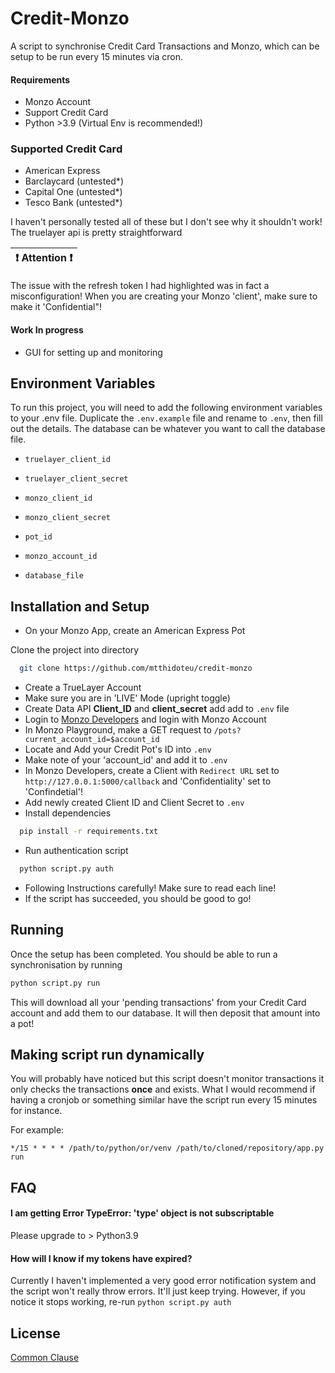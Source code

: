 # Credit-Monzo

A script to synchronise Credit Card Transactions and Monzo, which can be setup to be run every 15 minutes via cron.

#### Requirements

- Monzo Account
- Support Credit Card
- Python >3.9 (Virtual Env is recommended!)

### Supported Credit Card

- American Express
- Barclaycard (untested\*)
- Capital One (untested\*)
- Tesco Bank (untested\*)

I haven't personally tested all of these but I don't see why it shouldn't work! The truelayer api is pretty straightforward

| :exclamation: Attention :exclamation: |
| ------------------------------------- |

The issue with the refresh token I had highlighted was in fact a misconfiguration! When you are creating your Monzo 'client', make sure to make it 'Confidential"!

#### Work In progress

- GUI for setting up and monitoring

## Environment Variables

To run this project, you will need to add the following environment variables to your .env file. Duplicate the `.env.example` file and rename to `.env`, then fill out the details. The database can be whatever you want to call the database file.

- `truelayer_client_id`

- `truelayer_client_secret`

- `monzo_client_id`

- `monzo_client_secret`

- `pot_id`

- `monzo_account_id`

- `database_file`

## Installation and Setup

- On your Monzo App, create an American Express Pot

Clone the project into directory

```bash
  git clone https://github.com/mtthidoteu/credit-monzo
```

- Create a TrueLayer Account
- Make sure you are in 'LIVE' Mode (upright toggle)
- Create Data API **Client_ID** and **client_secret** add add to `.env` file
- Login to [Monzo Developers](https://developers.monzo.com) and login with Monzo Account
- In Monzo Playground, make a GET request to `/pots?current_account_id=$account_id`
- Locate and Add your Credit Pot's ID into `.env`
- Make note of your 'account_id' and add it to `.env`
- In Monzo Developers, create a Client with `Redirect URL` set to `http://127.0.0.1:5000/callback` and 'Confidentiality' set to 'Confindetial'!
- Add newly created Client ID and Client Secret to `.env`
- Install dependencies

```bash
  pip install -r requirements.txt
```

- Run authentication script

```bash
  python script.py auth
```

- Following Instructions carefully! Make sure to read each line!
- If the script has succeeded, you should be good to go!

## Running

Once the setup has been completed. You should be able to run a synchronisation by running

```bash
python script.py run
```

This will download all your 'pending transactions' from your Credit Card account and add them to our database. It will then deposit that amount into a pot!

## Making script run dynamically

You will probably have noticed but this script doesn't monitor transactions it only checks the transactions **once** and exists. What I would recommend if having a cronjob or something similar have the script run every 15 minutes for instance.

For example:

```cron
*/15 * * * * /path/to/python/or/venv /path/to/cloned/repository/app.py run
```

## FAQ

#### I am getting Error TypeError: 'type' object is not subscriptable

Please upgrade to > Python3.9

#### How will I know if my tokens have expired?

Currently I haven't implemented a very good error notification system and the script won't really throw errors. It'll just keep trying. However, if you notice it stops working, re-run `python script.py auth`

## License

[Common Clause](https://commonsclause.com)
